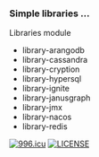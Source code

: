 ### Simple libraries ...

Libraries module
 - library-arangodb
 - library-cassandra
 - library-cryption
 - library-hypersql
 - library-ignite
 - library-janusgraph
 - library-jmx
 - library-nacos
 - library-redis

[![996.icu](https://img.shields.io/badge/link-996.icu-red.svg)](https://996.icu)
[![LICENSE](https://img.shields.io/badge/license-Anti%20996-blue.svg)](https://github.com/996icu/996.ICU/blob/master/LICENSE)

